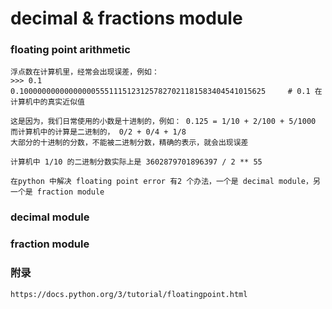 # decimal & fractions module

### floating point arithmetic

    浮点数在计算机里，经常会出现误差，例如：
    >>> 0.1
    0.1000000000000000055511151231257827021181583404541015625     # 0.1 在计算机中的真实近似值
    
    这是因为，我们日常使用的小数是十进制的，例如： 0.125 = 1/10 + 2/100 + 5/1000
    而计算机中的计算是二进制的， 0/2 + 0/4 + 1/8
    大部分的十进制的分数，不能被二进制分数，精确的表示，就会出现误差    
    
    计算机中 1/10 的二进制分数实际上是 3602879701896397 / 2 ** 55
    
    在python 中解决 floating point error 有2 个办法，一个是 decimal module，另一个是 fraction module
    

### decimal module

    

### fraction module




### 附录

    https://docs.python.org/3/tutorial/floatingpoint.html
    
